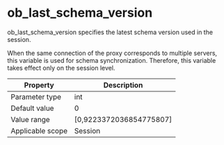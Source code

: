 ob_last_schema_version
===========================================
<!-- # docslug#/oceanbase-database/oceanbase-database/V4.0.0/ob_last_schema_version-1-2-3 -->
ob_last_schema_version specifies the latest schema version used in the session.

When the same connection of the proxy corresponds to multiple servers, this variable is used for schema synchronization. Therefore, this variable takes effect only on the session level.


| **Property** | **Description** |
|--------|----------------------------|
| Parameter type | int |
| Default value | 0 |
| Value range | [0,9223372036854775807] |
| Applicable scope | Session |



